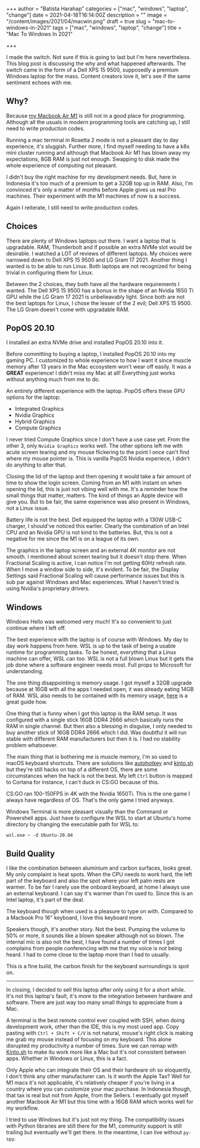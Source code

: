 +++
author = "Batista Harahap"
categories = ["mac", "windows", "laptop", "change"]
date = 2021-04-18T16:14:00Z
description = ""
image = "/content/images/2021/04/macwin.png"
draft = true
slug = "mac-to-windows-in-2021"
tags = ["mac", "windows", "laptop", "change"]
title = "Mac To Windows In 2021"

+++


I made the switch. Not sure if this is going to last but I'm here nevertheless. This blog post is discussing the why and what happened afterwards. The switch came in the form of a Dell XPS 15 9500, supposedly a premium Windows laptop for the mass. Content creators love it, let's see if the same sentiment echoes with me.

## Why?

Because [my Macbook Air M1](https://bango29.com/macbook-air-m1-experience-for-a-software-engineer/) is still not in a good place for programming. Although all the usuals in modern programming tools are catching up, I still need to write production codes.

Running a mac terminal in Rosetta 2 mode is not a pleasant day to day experience, it's sluggish. Further more, I find myself needing to have a k8s mini cluster running and although that Macbook Air M1 has blown away my expectations, 8GB RAM is just not enough. Swapping to disk made the whole experience of computing not pleasant.

I didn't buy the right machine for my development needs. But, here in Indonesia it's too much of a premium to get a 32GB top up in RAM. Also, I'm convinced it's only a matter of months before Apple gives us real Pro machines. Their experiment with the M1 machines of now is a success.

Again I reiterate, I still need to write production codes.

## Choices

There are plenty of Windows laptops out there. I want a laptop that is upgradable. RAM, Thunderbolt and if possible an extra NVMe slot would be desirable. I watched a LOT of reviews of different laptops. My choices were narrowed down to Dell XPS 15 9500 and LG Gram 17 2021. Another thing I wanted is to be able to run Linux. Both laptops are not recognized for being trivial in configuring them for Linux.

Between the 2 choices, they both have all the hardware requirements I wanted. The Dell XPS 15 9500 has a bonus in the shape of an Nvidia 1650 Ti GPU while the LG Gram 17 2021 is unbelieavably light. Since both are not the best laptops for Linux, I chose the lesser of the 2 evil; Dell XPS 15 9500. The LG Gram doesn't come with upgradable RAM.

## PopOS 20.10

I installed an extra NVMe drive and installed PopOS 20.10 into it.

Before committing to buying a laptop, I installed PopOS 20.10 into my gaming PC. I customized to whole experience to how I want it since muscle memory after 13 years in the Mac ecosystem won't wear off easily. It was a **GREAT** experience! I didn't miss my Mac at all! Everything just works without anything much from me to do.

An entirely different experience with the laptop. PopOS offers these GPU options for the laptop:

* Integrated Graphics
* Nvidia Graphics
* Hybrid Graphics
* Compute Graphics

I never tried Compute Graphics since I don't have a use case yet. From the other 3, only `Nvidia Graphics` works well. The other options left me with acute screen tearing and my mouse flickering to the point I once can't find where my mouse pointer is. This is vanilla PopOS Nvidia experiece, I didn't do anything to alter that.

Closing the lid of the laptop and then opening it would take a fair amount of time to show the login screen. Coming from an M1 with instant on when opening the lid, this is just not vibing well with me. It's a reminder how the small things that matter, matters. The kind of things an Apple device will give you. But to be fair, the same experience was also present in Windows, not a Linux issue.

Battery life is not the best. Dell equipped the laptop with a 130W USB-C charger, I should've noticed this earlier. Clearly the combination of an Intel CPU and an Nvidia GPU is not kind to the batteries. But, this is not a negative for me since the M1 is on a league of its own.

The graphics in the laptop screen and an external 4K monitor are not smooth. I mentioned about screen tearing but it doesn't stop there. When Fractional Scaling is active, I can notice I'm not getting 60Hz refresh rate. When I move a window side to side, it's evident. To be fair, the Display Settings said Fractional Scaling will cause performance issues but this is sub par against Windows and Mac experiences. What I haven't tried is using Nvidia's proprietary drivers.

## Windows

Windows Hello was welcomed very much! It's so convenient to just continue where I left off.

The best experience with the laptop is of course with Windows. My day to day work happens from here. WSL is up to the task of being a usable runtime for programming tasks. To be honest, everything that a Linux machine can offer, WSL can too. WSL is not a full blown Linux but it gets the job done where a software engineer needs most. Full props to Microsoft for understanding.

The one thing disappointing is memory usage. I got myself a 32GB upgrade because at 16GB with all the apps I needed open, it was already eating 14GB of RAM. WSL also needs to be contained with its memory usage, [here](https://blog.simonpeterdebbarma.com/2020-04-memory-and-wsl/) is a great guide how.

One thing that is funny when I got this laptop is the RAM setup. It was configured with a single stick 16GB DDR4 2666 which basically runs the RAM in single channel. But then also a blessing in disguise, I only needed to buy another stick of 16GB DDR4 2666 which I did. Was doubtful it will run stable with different RAM manufacturers but then it is. I had no stability problem whatsoever.

The main thing that is bothering me is muscle memory, I'm so used to macOS keyboard shortcuts. There are solutions like [autohotkey](https://www.autohotkey.com/) and [kinto.sh](http://kinto.sh) but they're still hacks on top of a different OS, there are some circumstances when the hack is not the best. My left `Ctrl` button is mapped to Cortana for instance, I can't duck in CS:GO because of this.

CS:GO ran 100-150FPS in 4K with the Nvidia 1650Ti. This is the one game I always have regardless of OS. That's the only game I tried anyways.

Windows Terminal is more pleasant visually than the Command or Powershell apps. Just have to configure the WSL to start at Ubuntu's home directory by changing the executable path for WSL to:

```
wsl.exe ~ -d Ubuntu-20.04
```

## Build Quality

I like the combination between aluminium and carbon surfaces, looks great. My only complaint is heat spots. When the CPU needs to work hard, the left part of the keyboard and also the spot where your left palm rests are warmer. To be fair I rarely use the onboard keyboard, at home I always use an external keyboard. I can say it's warmer than I'm used to. Since this is an Intel laptop, it's part of the deal.

The keyboard though when used is a pleasure to type on with. Compared to a Macbook Pro 16" keyboard, I love this keyboard more.

Speakers though, it's another story. Not the best. Pumping the volume to 50% or more, it sounds like a blown speaker although not so blown. The internal mic is also not the best, I have found a number of times I got complains from people conferencing with me that my voice is not being heard. I had to come close to the laptop more than I had to usually.

This is a fine build, the carbon finish for the keyboard surroundings is spot on.

---

In closing, I decided to sell this laptop after only using it for a short while. It's not this laptop's fault, it's more to the integration between hardware and software. There are just way too many small things to appreciate from a Mac. 

A terminal is the best remote control ever coupled with SSH, when doing development work, other than the IDE, this is my most used app. Copy pasting with `Ctrl + Shift + C/V` is not natural, mouse's right click is making me grab my mouse instead of focusing on my keyboard. This alone disrupted my productivity a number of times. Sure we can remap with [Kinto.sh](kinto.sh) to make itu work more like a Mac but it's not consistent between apps. Whether in Windows or Linux, this is a fact.

Only Apple who can integrate their OS and their hardware oh so eloquently, I don't think any other manufacturer can. Is it worth the Apple Tax? Well for M1 macs it's not applicable, it's relatively cheaper if you're living in a country where you can customize your mac purchase. In Indonesia though, that tax is real but not from Apple, from the Sellers. I eventually got myself another Macbook Air M1 but this time with a 16GB RAM which works well for my workflow.

I tried to use Windows but it's just not my thing. The compatibility issues with Python libraries are still there for the M1, community support is still trailing but eventually we'll get there. In the meantime, I can live without `py-spy`.